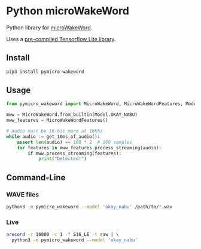 # Python microWakeWord

Python library for [microWakeWord](https://github.com/kahrendt/microWakeWord).

Uses a [pre-compiled Tensorflow Lite library](https://github.com/tphakala/tflite_c).


## Install

``` sh
pip3 install pymicro-wakeword
```


## Usage

``` python
from pymicro_wakeword import MicroWakeWord, MicroWakeWordFeatures, Model

mww = MicroWakeWord.from_builtin(Model.OKAY_NABU)
mww_features = MicroWakeWordFeatures()

# Audio must be 16-bit mono at 16Khz
while audio := get_10ms_of_audio():
    assert len(audio) == 160 * 2  # 160 samples
    for features in mww_features.process_streaming(audio):
        if mww.process_streaming(features):
            print("Detected!")
```


## Command-Line

### WAVE files

``` sh
python3 -m pymicro_wakeword --model 'okay_nabu' /path/to/*.wav
```

### Live

``` sh
arecord -r 16000 -c 1 -f S16_LE -t raw | \
  python3 -m pymicro_wakeword --model 'okay_nabu'
```
